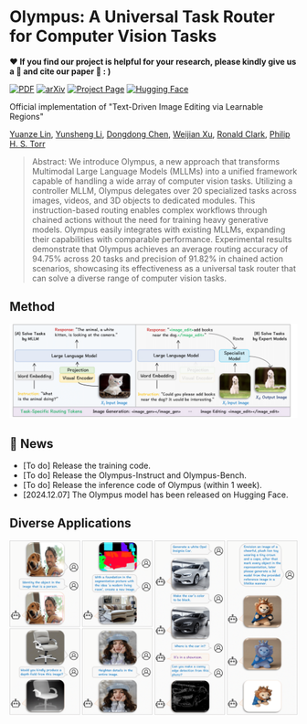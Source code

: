 # Olympus: A Universal Task Router for Computer Vision Tasks <br /> 
**:hearts: If you find our project is helpful for your research, please kindly give us a :star2: and cite our paper :bookmark_tabs:   : )**

[![PDF](https://img.shields.io/badge/PDF-Download-orange?style=flat-square&logo=adobeacrobatreader&logoColor=white)](https://openaccess.thecvf.com/content/CVPR2024/papers/Lin_Text-Driven_Image_Editing_via_Learnable_Regions_CVPR_2024_paper.pdf)
[![arXiv](https://img.shields.io/badge/arXiv-2412.svg)](https://arxiv.org/pdf/2412) 
[![Project Page](https://img.shields.io/badge/Project%20Page-Visit%20Now-0078D4?style=flat-square&logo=googlechrome&logoColor=white)](https://yuanze-lin.me/Olympus_page/)
[![Hugging Face](https://img.shields.io/badge/Hugging%20Face-FFD21E?logo=huggingface&logoColor=000)](https://colab.research.google.com/drive/1mRWzNOlo_RR_zvrnHODgBoPAa59vGUdz#scrollTo=v_4gmzDOzN98)

Official implementation of "Text-Driven Image Editing via Learnable Regions" 

[Yuanze Lin](https://yuanze-lin.me/), [Yunsheng Li](https://scholar.google.com/citations?user=hJrIyCwAAAAJ&hl=en), [Dongdong Chen](https://www.dongdongchen.bid/), [Weijian Xu](https://weijianxu.com/), [Ronald Clark](https://www.ron-clark.com/), [Philip H. S. Torr](https://eng.ox.ac.uk/people/philip-torr/)


> Abstract: We introduce Olympus, a new approach that transforms Multimodal Large Language Models (MLLMs) into a unified framework capable of handling a wide array of computer vision tasks. Utilizing a controller MLLM, Olympus delegates over 20 specialized tasks across images, videos, and 3D objects to dedicated modules. This instruction-based routing enables complex workflows through chained actions without the need for training heavy generative models. Olympus easily integrates with existing MLLMs, expanding their capabilities with comparable performance. Experimental results demonstrate that Olympus achieves an average routing accuracy of 94.75% across 20 tasks and precision of 91.82% in chained action scenarios, showcasing its effectiveness as a universal task router that can solve a diverse range of computer vision tasks.

## Method 

![image](https://github.com/yuanze-lin/Olympus/blob/main/asset/framework.png)


## :loudspeaker:  News
- [To do] Release the training code.
- [To do] Release the Olympus-Instruct and Olympus-Bench.
- [To do] Release the inference code of Olympus (within 1 week).  
- [2024.12.07] The Olympus model has been released on Hugging Face.


## Diverse Applications

![image](https://github.com/yuanze-lin/Olympus/blob/main/asset/application.png)
